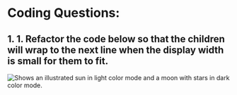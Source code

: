 
# Coding Questions:

## 1. 1. Refactor the code below so that the children will wrap to the next line when the display width is small for them to fit.


<picture>
  <img alt="Shows an illustrated sun in light color mode and a moon with stars in dark color mode." src="blob/main/wrap%20to%20next%20line.png">
</picture>



